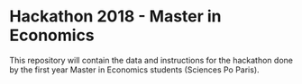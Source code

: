 # Hackathon 2018 - Master in Economics

This repository will contain the data and instructions for the hackathon done by the first year Master in Economics students (Sciences Po Paris). 
